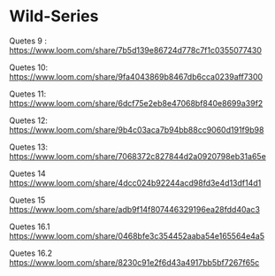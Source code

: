 # Wild-Series


Quetes 9 : 
https://www.loom.com/share/7b5d139e86724d778c7f1c0355077430


Quetes 10:
https://www.loom.com/share/9fa4043869b8467db6cca0239aff7300

Quetes 11:
https://www.loom.com/share/6dcf75e2eb8e47068bf840e8699a39f2

Quetes 12:
https://www.loom.com/share/9b4c03aca7b94bb88cc9060d191f9b98

Quetes 13:
https://www.loom.com/share/7068372c827844d2a0920798eb31a65e

Quetes 14
https://www.loom.com/share/4dcc024b92244acd98fd3e4d13df14d1

Quetes 15
https://www.loom.com/share/adb9f14f807446329196ea28fdd40ac3

Quetes 16.1
https://www.loom.com/share/0468bfe3c354452aaba54e165564e4a5

Quetes 16.2
https://www.loom.com/share/8230c91e2f6d43a4917bb5bf7267f65c
